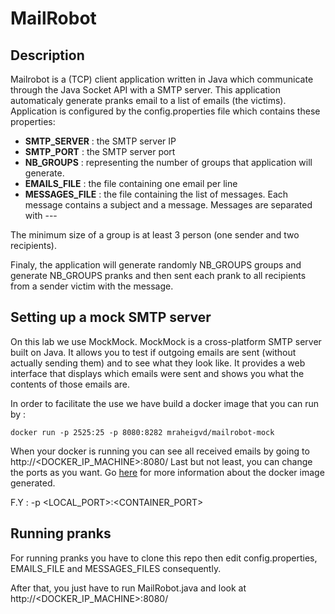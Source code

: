 # MailRobot

## Description

Mailrobot is a (TCP) client application written in Java which communicate through the Java Socket API with a SMTP server. 
This application automaticaly generate pranks email to a list of emails (the victims). 
Application is configured by the config.properties file which contains these properties:

- **SMTP_SERVER** : the SMTP server IP
- **SMTP_PORT** : the SMTP server port
- **NB_GROUPS** : representing the number of groups that application will generate.
- **EMAILS_FILE** : the file containing one email per line
- **MESSAGES_FILE** : the file containing the list of messages. Each message contains a subject and a message. 
        Messages are separated with ---

The minimum size of a group is at least 3 person (one sender and two recipients).

Finaly, the application will generate randomly NB_GROUPS groups and generate NB_GROUPS pranks and then sent each prank
to all recipients from a sender victim with the message.


## Setting up a mock SMTP server

On this lab we use MockMock. MockMock is a cross-platform SMTP server built on Java. It allows you to test if outgoing 
emails are sent (without actually sending them) and to see what they look like. 
It provides a web interface that displays which emails were sent and shows you what the contents of those emails are.

In order to facilitate the use we have build a docker image that you can run by :

```
docker run -p 2525:25 -p 8080:8282 mraheigvd/mailrobot-mock
```

When your docker is running you can see all received emails by going to http://<DOCKER_IP_MACHINE>:8080/ 
Last but not least, you can change the ports as you want. Go [here](dockerize-mockmock.md) for more information about the docker image generated.
 
F.Y : -p <LOCAL_PORT>:<CONTAINER_PORT>

## Running pranks 

For running pranks you have to clone this repo then edit config.properties, EMAILS_FILE and MESSAGES_FILES consequently.

After that, you just have to run MailRobot.java and look at http://<DOCKER_IP_MACHINE>:8080/






